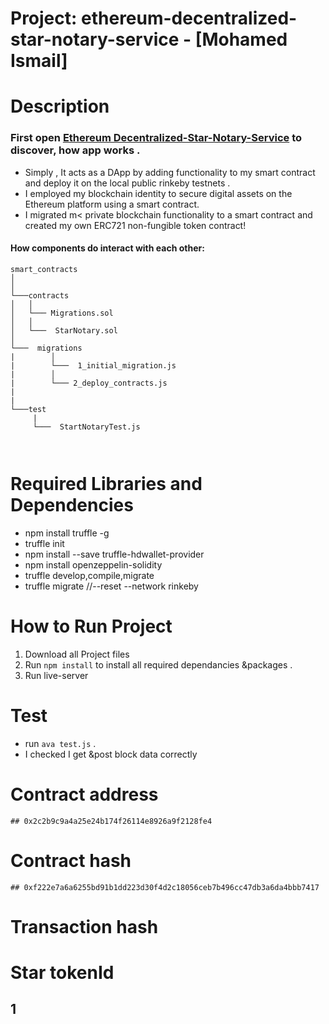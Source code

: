 # Project: ethereum-decentralized-star-notary-service - [Mohamed Ismail]

# Description
  
  ### First open [Ethereum Decentralized-Star-Notary-Service](http://localhost:8080/) to discover, how app works .
  - Simply , It acts as a DApp by adding functionality to my smart contract and deploy it on the local public rinkeby testnets   .
  - I employed my blockchain identity to secure digital assets on the Ethereum platform using a smart contract.
  - I migrated m< private blockchain functionality to a smart contract and created my own ERC721 non-fungible token contract!  

  #### How  components do interact with each other:

```
smart_contracts
│     
│
└───contracts 
│   │  
│   └─── Migrations.sol
│   │        
│   └───  StarNotary.sol
│     
└───  migrations   
|        │
|        └───  1_initial_migration.js
|        │
|        └─── 2_deploy_contracts.js
|
|
└───test   
     | 
     └───  StartNotaryTest.js
        
    
 ``` 

# Required Libraries and Dependencies
   - npm install truffle -g
   - truffle init 
   - npm install --save truffle-hdwallet-provider
   - npm install openzeppelin-solidity
   - truffle develop,compile,migrate
   - truffle migrate  //--reset --network rinkeby


   
   

# How to Run Project 
   1.  Download all Project files
   2.  Run `npm install` to install all required dependancies &packages .
   3.  Run live-server
 

 
# Test
  - run `ava test.js` .
  - I checked I get &post block data correctly



# Contract address
  
    ## 0x2c2b9c9a4a25e24b174f26114e8926a9f2128fe4
  
  
# Contract hash
  
    ## 0xf222e7a6a6255bd91b1dd223d30f4d2c18056ceb7b496cc47db3a6da4bbb7417
    
    
# Transaction hash

   ##  
   
# Star tokenId
   
   ## 1


